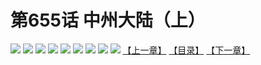 # 第655话 中州大陆（上）
![](https://mhpic.xiaomingtaiji.net/comic/D/斗破苍穹拆分版/655话/1.jpg-zymk.middle.webp)
![](https://mhpic.xiaomingtaiji.net/comic/D/斗破苍穹拆分版/655话/2.jpg-zymk.middle.webp)
![](https://mhpic.xiaomingtaiji.net/comic/D/斗破苍穹拆分版/655话/3.jpg-zymk.middle.webp)
![](https://mhpic.xiaomingtaiji.net/comic/D/斗破苍穹拆分版/655话/4.jpg-zymk.middle.webp)
![](https://mhpic.xiaomingtaiji.net/comic/D/斗破苍穹拆分版/655话/5.jpg-zymk.middle.webp)
![](https://mhpic.xiaomingtaiji.net/comic/D/斗破苍穹拆分版/655话/6.jpg-zymk.middle.webp)
![](https://mhpic.xiaomingtaiji.net/comic/D/斗破苍穹拆分版/655话/7.jpg-zymk.middle.webp)
![](https://mhpic.xiaomingtaiji.net/comic/D/斗破苍穹拆分版/655话/8.jpg-zymk.middle.webp)
![](https://mhpic.xiaomingtaiji.net/comic/D/斗破苍穹拆分版/655话/9.jpg-zymk.middle.webp)
[【上一章】](./654.md)
[【目录】](./README.md)
[【下一章】](./656.md)
